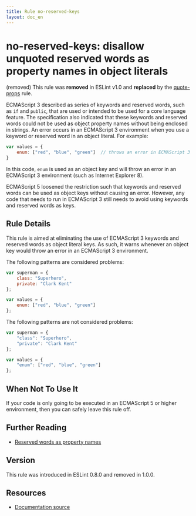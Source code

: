 ```yaml
---
title: Rule no-reserved-keys
layout: doc_en
---
```

<!-- Note: No pull requests accepted for this file. See README.md in the root directory for details. -->

# no-reserved-keys: disallow unquoted reserved words as property names in object literals

(removed) This rule was **removed** in ESLint v1.0 and **replaced** by the [quote-props](quote-props) rule.

ECMAScript 3 described as series of keywords and reserved words, such as `if` and `public`, that are used or intended to be used for a core language feature. The specification also indicated that these keywords and reserved words could not be used as object property names without being enclosed in strings. An error occurs in an ECMAScript 3 environment when you use a keyword or reserved word in an object literal. For example:

```js
var values = {
    enum: ["red", "blue", "green"]  // throws an error in ECMAScript 3
}
```

In this code, `enum` is used as an object key and will throw an error in an ECMAScript 3 environment (such as Internet Explorer 8).

ECMAScript 5 loosened the restriction such that keywords and reserved words can be used as object keys without causing an error. However, any code that needs to run in ECMAScript 3 still needs to avoid using keywords and reserved words as keys.

## Rule Details

This rule is aimed at eliminating the use of ECMAScript 3 keywords and reserved words as object literal keys. As such, it warns whenever an object key would throw an error in an ECMAScript 3 environment.

The following patterns are considered problems:

```js
var superman = {
    class: "Superhero",
    private: "Clark Kent"
};

var values = {
    enum: ["red", "blue", "green"]
};
```

The following patterns are not considered problems:

```js
var superman = {
    "class": "Superhero",
    "private": "Clark Kent"
};

var values = {
    "enum": ["red", "blue", "green"]
};
```

## When Not To Use It

If your code is only going to be executed in an ECMAScript 5 or higher environment, then you can safely leave this rule off.

## Further Reading

* [Reserved words as property names](http://kangax.github.io/compat-table/es5/#Reserved_words_as_property_names)

## Version

This rule was introduced in ESLint 0.8.0 and removed in 1.0.0.

## Resources

* [Documentation source](https://github.com/eslint/eslint/tree/master/docs/rules/no-reserved-keys.md)
